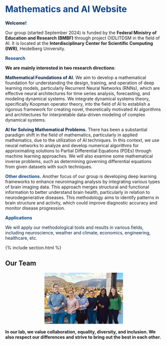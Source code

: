 ---
---

# <span style="color: #114584; font-weight: bold;">Mathematics and AI Website</span> 

<span style="color: #072140; font-weight: bold;"> **Welcome!** </span> 

Our group (started September 2024) is funded by the **Federal Ministry of Education and Research (BMBF)** through project OIDLITDSM in the field of AI. It is located at the **Interdisciplinary Center for Scientific Computing (IWR)**, Heidelberg University.

<span style="color: #114584; font-weight: bold;">Research</span>

**We are mainly interested in two research directions**:

<span style="color: #072140; font-weight: bold;">**Mathematical Foundations of AI**.</span> We aim to develop a mathematical foundation for understanding the design, training, and operation of deep learning models, particularly Recurrent Neural Networks (RNNs), which are effective neural architectures for time series analysis, forecasting, and modeling dynamical systems. We integrate dynamical systems theory, specifically Koopman operator theory, into the field of AI to establish a rigorous framework for creating novel, theoretically motivated AI algorithms and architectures for interpretable data-driven modeling of complex dynamical systems. 

<span style="color: #072140; font-weight: bold;">**AI for Solving Mathematical Problems**.</span> There has been a substantial paradigm shift in the field of mathematics, particularly in applied mathematics, due to the utilization of AI techniques. In this context, we use neural networks to analyze and develop numerical algorithms for approximating solutions to Partial Differential Equations (PDEs) through machine learning approaches. We will also examine some mathematical inverse problems, such as determining governing differential equations from given datasets with such techniques.

<span style="color: #114584; font-weight: bold;">Other directions.</span> Another focus of our group is developing deep learning frameworks to enhance neuroimaging analysis by integrating various types of brain imaging data. This approach merges structural and functional information to better understand brain health, particularly in relation to neurodegenerative diseases. This methodology aims to identify patterns in brain structure and activity, which could improve diagnostic accuracy and monitor disease progression.

<span style="color: #114584; font-weight: bold;">**Applications**</span>

<span style="color: #072140;">We will apply our methodological tools and results in various fields, including neuroscience, weather and climate, economics, engineering, healthcare, etc.</span>

{% include section.html %}

## **Our Team** 

<div style="text-align: center;">
  <img src="images/5820970323481314659.jpg" alt="team photo" style="width: 50%; height: auto;"/>
</div>

**In our lab, we value collaboration, equality, diversity, and inclusion. We also respect our differences and strive to bring out the best in each other.**
